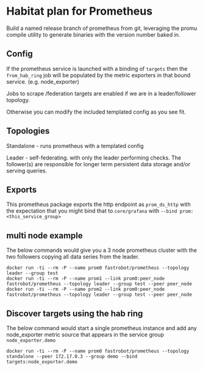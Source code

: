 Habitat plan for Prometheus
======

Build a named release branch of prometheus from git, leveraging the promu compile utility to generate binaries with the version number baked in.

Config
---

If the prometheus service is launched with a binding of `targets` then the `from_hab_ring` job will be populated by the metric exporters in that bound service. (e.g. node_exporter)

Jobs to scrape /federation targets are enabled if we are in a leader/follower topology.

Otherwise you can modify the included templated config as you see fit.

Topologies
---

Standalone - runs prometheus with a templated config

Leader - self-federating. with only the leader performing checks. The follower(s) are responsible for longer term persistent data storage and/or serving queries.

Exports
---

This prometheus package exports the http endpoint as `prom_ds_http` with the expectation that you might bind that to `core/grafana` with `--bind prom:<this_service_group>`

multi node example
---
The below commands would give you a 3 node prometheus cluster with the two followers copying all data series from the leader.

```shell
docker run -ti --rm -P --name prom0 fastrobot/prometheus --topology leader --group test
docker run -ti --rm -P --name prom1 --link prom0:peer_node fastrobot/prometheus --topology leader --group test --peer peer_node
docker run -ti --rm -P --name prom2 --link prom0:peer_node fastrobot/prometheus --topology leader --group test --peer peer_node
```

Discover targets using the hab ring
---

The below command would start a single prometheus instance and add any node_exporter metric source that appears in the service group ```node_exporter.demo```
```
docker run -ti --rm -P --name prom0 fastrobot/prometheus --topology standalone --peer 172.17.0.3 --group demo --bind targets:node_exporter.demo
```
